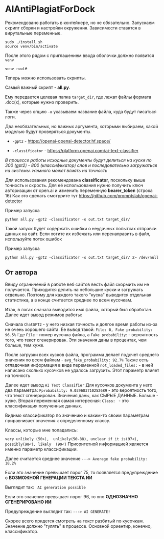 # AIAntiPlagiatForDock

Рекомендовано работать в контейнере, но не обязательно. 
Запускаем скрипт сборки и настройки окружения.
Зависимости ставятся в вирутальные переменные.
``` 
sudo ./install.sh
source venv/bin/activate
```

После этого рядом с приглашением ввода оболочки должно появится ` venv `

```
venv root#
```

Теперь можно использовать скрипты. 

Самый важный скрипт - **all.py**.

Ему передается целевая папка ` target_dir `, где лежат файлы формата .doc(x), которые нужно проверить.

Также через опцию ` -o ` указываем название файла, куда будут писаться логи.

Два необязательных, но важных аргумента, которыми выбираем, какой моделью будут проверяться документы.
* ` -gpt2 `           - https://openai-openai-detector.hf.space/ 

* ` -classificator `  - https://platform.openai.com/ai-text-classifier

*В процессе работы исходные документы будут делиться на куски по 300 (gpt2) - 800 (классификатор) слов и последовательно загружаться на системы.*
*Немного может влиять на точность*

Для использования рекомендована **classificator**, поскольку выше точность и скрость. 
Для её использования нужно получить ключ авторизации от open.ai и изменить переменную  **bearer_token** (строка 16)
Как это сделать смотррите тут
https://github.com/promptslab/openai-detector

Пример запуска
```
python all.py -gpt2 -classificator -o out.txt target_dir/
```
Такой запуск будет содержать ошибки о неудачных попытках отправки данных на сайт. 
Если хотите их избежать или перенаправить в файл, используйте поток ошибок

Пример запуска
```
python all.py -gpt2 -classificator -o out.txt target_dir/ 2> /dev/null
```

## От автора

Ввиду ограничений в работе веб сайтов весть файл скормить им не получается. 
Приходится делить на небольшие куски и загружать отдельно. 
Поэтому для каждого такого "куска" выводится отдельная статистика, а в конце считается среднее по всем кусочкам.

Итак, в логах сначала выводится имя файла, который был обработан.
Далее идет вывод режимов работы:


Сначала `ChatGPT2` - у него низкая точность и долгое время работы из-за не очень хорошего сайта.
Ее вывод такой:
 ``` File: 0, Fake probability: 96.5% ```
Где  ` File `  - номер кусочка файла, а ` Fake probability `:  - вероятность того, что текст сгенерирован. Эти значения даны в процентах, чем больше, тем хуже.

После загрузки всех кусков файла, программа делает подсчет среднего значения по всем файлам -  ` avg_fake_probability: 92.7% ` 
Также есть отладочная информация в виде переменной ` not_loaded_files: ` - в ней написано сколько кусочков не удалось загрузить. Этот параметр влияет на точность

Далее идет  вывод ` AI Text Classifier `
Для кусочков документа у него два параметра:
 ` Pprobability: 9.039683710252689 `  - это вероятность того, что текст сгенерирован.  Значения даны, как СЫРЫЕ ДАННЫЕ. Больше - хуже.
Вторая переменная самая интересная: ` Class:  ` - это  классификация полученных данных. 

Видимо классификатор по значению и каким-то своим параметрам приравнивает значения к определенному классу. 

Классы, которые мне попадались:

``` very unlikely (50>),  unlikely(50-88), unclear if it is(97<), possibly(98<), likely  (99<) ```
Приоритетной информацией является именно параметр классификации. 

Далее считается среднее значение ``` ---> Average fake probability: 18.2% ``` 

Если это значение превышает порог 75, то появляется предупреждение о **ВОЗМОЖНОЙ ГЕНЕРАЦИИ ТЕКСТА ИИ**

Выглядит так: ```  AI generation possible ```

Если это значение превышает порог 96, то оно **ОДНОЗНАЧНО СГЕНЕРИРОВАНО ИИ**

Предупреждение выглядит так: ``` ---> AI GENERATE! ``` 

Скорее всего придется смотреть на текст разбитый по кусочкам. Значение должно "гулять" в процессе. 
Основной ориентир, конечно, классификатор.
